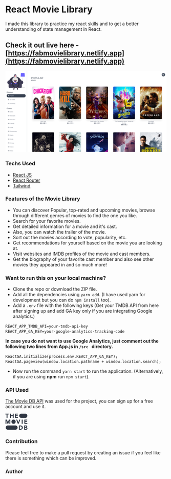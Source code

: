# React Movie Library

I made this library to practice my react skills and to get a better understanding of state management in React.

## Check it out live here - [https://fabmovielibrary.netlify.app](https://fabmovielibrary.netlify.app)

![Fab Movie Library Preview](./public/preview.png)

### Techs Used

- [React JS](https://reactjs.org/)
- [React Router](https://github.com/ReactTraining/react-router)
- [Tailwind](https://tailwindcss.com/)

### Features of the Movie Library

- You can discover Popular, top-rated and upcoming movies, browse through different genres of movies to find the one you like.
- Search for your favorite movies.
- Get detailed information for a movie and it's cast.
- Also, you can watch the trailer of the movie.
- Sort out the movies according to vote, popularity, etc.
- Get recommendations for yourself based on the movie you are looking at.
- Visit websites and IMDB profiles of the movie and cast members.
- Get the biography of your favorite cast member and also see other movies they appeared in and so much more!

### Want to run this on your local machine?

- Clone the repo or download the ZIP file.
- Add all the dependencies using `yarn add`. (I have used yarn for development but you can do `npm install` too).
- Add a `.env` file with the following keys (Get your TMDB API from here after signing up and add GA key only if you are integrating Google analytics.)

```
REACT_APP_TMDB_API=your-tmdb-api-key
REACT_APP_GA_KEY=your-google-analytics-tracking-code
```

**In case you do not want to use Google Analytics, just comment out the following two lines from App.js in `/src ` directory.**

```
ReactGA.initialize(process.env.REACT_APP_GA_KEY);
ReactGA.pageview(window.location.pathname + window.location.search);
```

- Now run the command `yarn start` to run the application. (Alternatively, if you are using **npm** run `npm start`).

### API Used

[The Movie DB API](https://www.themoviedb.org/documentation/api) was used for the project, you can sign up for a free account and use it.

<a target="_blank" href="https://www.themoviedb.org/documentation/api">
    <img src="./src/assets/TMDBLogoDark.svg" alt="The Movie DB API logo"  height="50">
</a>

### Contribution

Please feel free to make a pull request by creating an issue if you feel like there is something which can be improved.

### Author
